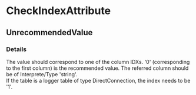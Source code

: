 ﻿---  
uid: Validator_2_46_5  
---

# CheckIndexAttribute

## UnrecommendedValue

### Details

The value should correspond to one of the column IDXs. '0' (corresponding to the first column) is the recommended value. The referred column should be of Interprete\/Type 'string'.  
If the table is a logger table of type DirectConnection, the index needs to be '1'.
